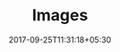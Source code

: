 ---
title: "Images"
date: 2017-09-25T11:31:18+05:30
layout: images
property: "Casa Amora"
url: /details/images/casa-amora/
slug: "casa-amora/"

qcstatus:
 forreview: true

mainmenu:
 details: true
 images: true


---